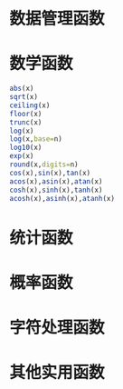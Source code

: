 # 数据管理函数

# 数学函数
```r
abs(x)
sqrt(x)
ceiling(x)
floor(x)
trunc(x)
log(x)
log(x,base=n)
log10(x)
exp(x)
round(x,digits=n)
cos(x),sin(x),tan(x)
acos(x),asin(x),atan(x)
cosh(x),sinh(x),tanh(x)
acosh(x),asinh(x),atanh(x)
```

# 统计函数

# 概率函数

# 字符处理函数

# 其他实用函数
